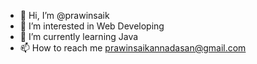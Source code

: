 - 👋 Hi, I’m @prawinsaik
- 👀 I’m interested in Web Developing
- 🌱 I’m currently learning Java
- 📫 How to reach me prawinsaikannadasan@gmail.com

<!---
prawinsaik/prawinsaik is a ✨ special ✨ repository because its `README.md` (this file) appears on your GitHub profile.
You can click the Preview link to take a look at your changes.
--->
